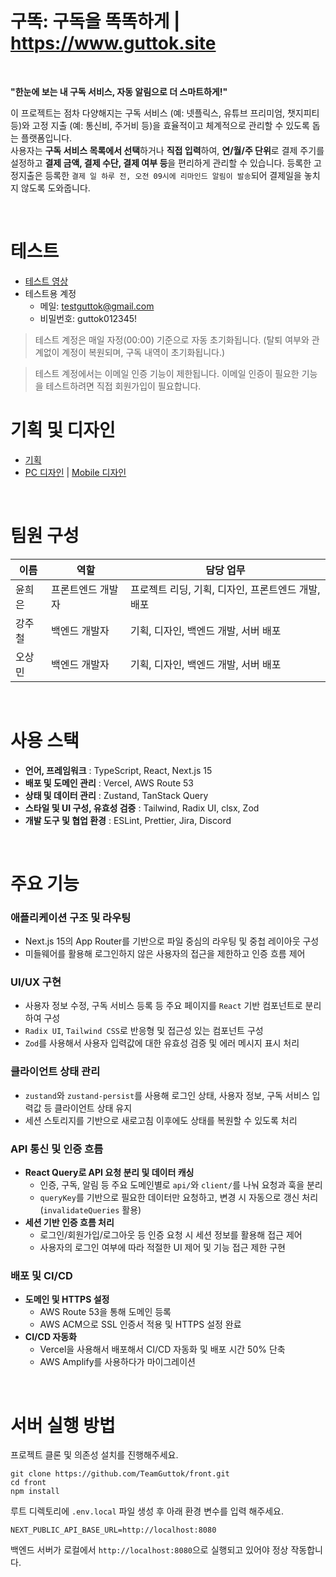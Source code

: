 # 구똑: 구독을 똑똑하게 | https://www.guttok.site

<br>

**"한눈에 보는 내 구독 서비스, 자동 알림으로 더 스마트하게!"**

이 프로젝트는 점차 다양해지는 구독 서비스 (예: 넷플릭스, 유튜브 프리미엄, 챗지피티 등)와 고정 지출 (예: 통신비, 주거비 등)을 효율적이고 체계적으로 관리할 수 있도록 돕는 플랫폼입니다.  
사용자는 **구독 서비스 목록에서 선택**하거나 **직접 입력**하여, **연/월/주 단위**로 결제 주기를 설정하고 **결제 금액, 결제 수단, 결제 여부 등**을 편리하게 관리할 수 있습니다.
등록한 고정지출은 등록한 `결제 일 하루 전, 오전 09시에 리마인드 알림이 발송`되어 결제일을 놓치지 않도록 도와줍니다.

<br>

# 테스트

- [테스트 영상](https://youtu.be/a84maY1SPt4)
- 테스트용 계정
  - 메일: testguttok@gmail.com
  - 비밀번호: guttok012345!

> 테스트 계정은 매일 자정(00:00) 기준으로 자동 초기화됩니다. (탈퇴 여부와 관계없이 계정이 복원되며, 구독 내역이 초기화됩니다.)

> 테스트 계정에서는 이메일 인증 기능이 제한됩니다. 이메일 인증이 필요한 기능을 테스트하려면 직접 회원가입이 필요합니다.

# 기획 및 디자인

- [기획](https://www.relume.io/app/project/P1385173_IIXxQacXXzIBf0mRbbfWDikpCaVTBQb-PvtLL61wn5U#mode=sitemap)
- [PC 디자인](https://creatie.ai/file/147084540353878?page_id=M&shareId=147084540353878) | [Mobile 디자인](https://creatie.ai/file/146925248165840?fileOpenFrom=home&fileTileSwitch=false&page_id=M)

<br>

# 팀원 구성

| 이름   | 역할              | 담당 업무                                          |
| ------ | ----------------- | -------------------------------------------------- |
| 윤희은 | 프론트엔드 개발자 | 프로젝트 리딩, 기획, 디자인, 프론트엔드 개발, 배포 |
| 강주철 | 백엔드 개발자     | 기획, 디자인, 백엔드 개발, 서버 배포               |
| 오상민 | 백엔드 개발자     | 기획, 디자인, 백엔드 개발, 서버 배포               |

<br>

# 사용 스택

- **언어, 프레임워크** : TypeScript, React, Next.js 15
- **배포 및 도메인 관리** : Vercel, AWS Route 53
- **상태 및 데이터 관리** : Zustand, TanStack Query
- **스타일 및 UI 구성, 유효성 검증** : Tailwind, Radix UI, clsx, Zod
- **개발 도구 및 협업 환경** : ESLint, Prettier, Jira, Discord

<br>

# 주요 기능

### 애플리케이션 구조 및 라우팅

- Next.js 15의 App Router를 기반으로 파일 중심의 라우팅 및 중첩 레이아웃 구성
- 미들웨어를 활용해 로그인하지 않은 사용자의 접근을 제한하고 인증 흐름 제어

### UI/UX 구현

- 사용자 정보 수정, 구독 서비스 등록 등 주요 페이지를 `React` 기반 컴포넌트로 분리하여 구성
- `Radix UI`, `Tailwind CSS`로 반응형 및 접근성 있는 컴포넌트 구성
- `Zod`를 사용해서 사용자 입력값에 대한 유효성 검증 및 에러 메시지 표시 처리

### 클라이언트 상태 관리

- `zustand`와 `zustand-persist`를 사용해 로그인 상태, 사용자 정보, 구독 서비스 입력값 등 클라이언트 상태 유지
- 세션 스토리지를 기반으로 새로고침 이후에도 상태를 복원할 수 있도록 처리

### API 통신 및 인증 흐름

- **React Query로 API 요청 분리 및 데이터 캐싱**
  - 인증, 구독, 알림 등 주요 도메인별로 `api/`와 `client/`를 나눠 요청과 훅을 분리
  - `queryKey`를 기반으로 필요한 데이터만 요청하고, 변경 시 자동으로 갱신 처리 (`invalidateQueries` 활용)
- **세션 기반 인증 흐름 처리**
  - 로그인/회원가입/로그아웃 등 인증 요청 시 세션 정보를 활용해 접근 제어
  - 사용자의 로그인 여부에 따라 적절한 UI 제어 및 기능 접근 제한 구현

### 배포 및 CI/CD

- **도메인 및 HTTPS 설정**
  - AWS Route 53을 통해 도메인 등록
  - AWS ACM으로 SSL 인증서 적용 및 HTTPS 설정 완료
- **CI/CD 자동화**
  - Vercel을 사용해서 배포해서 CI/CD 자동화 및 배포 시간 50% 단축
  - AWS Amplify를 사용하다가 마이그레이션

<br>

# 서버 실행 방법

프로젝트 클론 및 의존성 설치를 진행해주세요.

```
git clone https://github.com/TeamGuttok/front.git
cd front
npm install
```

루트 디렉토리에 `.env.local` 파일 생성 후 아래 환경 변수를 입력 해주세요.

```
NEXT_PUBLIC_API_BASE_URL=http://localhost:8080
```

백엔드 서버가 로컬에서 `http://localhost:8080`으로 실행되고 있어야 정상 작동합니다.
